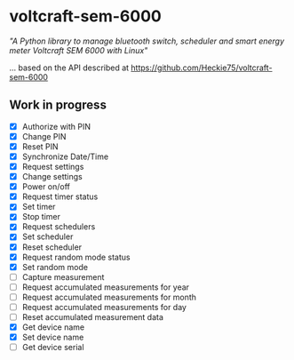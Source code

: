 # voltcraft-sem-6000
_"A Python library to manage bluetooth switch, scheduler and smart energy meter Voltcraft SEM 6000 with Linux"_

... based on the API described at https://github.com/Heckie75/voltcraft-sem-6000

## Work in progress

- [x] Authorize with PIN
- [x] Change PIN
- [x] Reset PIN
- [x] Synchronize Date/Time
- [x] Request settings
- [x] Change settings
- [x] Power on/off
- [x] Request timer status
- [x] Set timer
- [x] Stop timer
- [x] Request schedulers
- [x] Set scheduler
- [x] Reset scheduler
- [x] Request random mode status
- [x] Set random mode
- [ ] Capture measurement
- [ ] Request accumulated measurements for year
- [ ] Request accumulated measurements for month
- [ ] Request accumulated measurements for day
- [ ] Reset accumulated measurement data
- [x] Get device name
- [x] Set device name
- [ ] Get device serial
